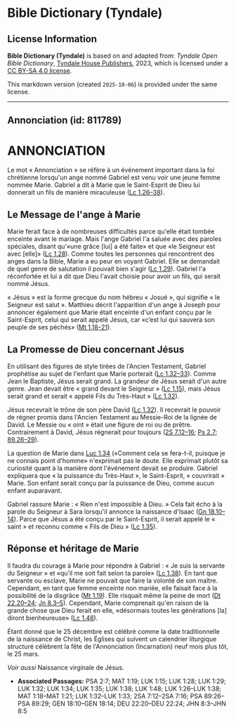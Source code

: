 # Bible Dictionary (Tyndale)

## License Information

**Bible Dictionary (Tyndale)** is based on and adapted from: _Tyndale Open Bible Dictionary_, [Tyndale House Publishers](https://tyndaleopenresources.com/), 2023, which is licensed under a [CC BY-SA 4.0 license](https://creativecommons.org/licenses/by-sa/4.0/legalcode.en).

This markdown version (created `2025-10-06`) is provided under the same license.



--------------------------------

## Annonciation (id: 811789)

ANNONCIATION
============

Le mot « Annonciation » se réfère à un événement important dans la foi chrétienne lorsqu'un ange nommé Gabriel est venu voir une jeune femme nommée Marie. Gabriel a dit à Marie que le Saint\-Esprit de Dieu lui donnerait un fils de manière miraculeuse ([Lc 1\.26–38](https://ref.ly/Luke1:26-Luke1:38)).

Le Message de l'ange à Marie
----------------------------

Marie ferait face à de nombreuses difficultés parce qu'elle était tombée enceinte avant le mariage. Mais l'ange Gabriel l'a saluée avec des paroles spéciales, disant qu'«une grâce \[lui] a été faite» et que «le Seigneur est avec \[elle]» ([Lc 1\.28](https://ref.ly/Luke1:28)). Comme toutes les personnes qui rencontrent des anges dans la Bible, Marie a eu peur en voyant Gabriel. Elle se demandait de quel genre de salutation il pouvait bien s'agir ([Lc 1\.29](https://ref.ly/Luke1:29)). Gabriel l'a réconfortée et lui a dit que Dieu l'avait choisie pour avoir un fils, qui serait nommé Jésus.

« Jésus » est la forme grecque du nom hébreu « Josué », qui signifie « le Seigneur est salut ». Matthieu décrit l'apparition d'un ange à Joseph pour annoncer également que Marie était enceinte d'un enfant conçu par le Saint\-Esprit, celui qui serait appelé Jésus, car «c’est lui qui sauvera son peuple de ses péchés» ([Mt 1\.18–21](https://ref.ly/Matt1:18-Matt1:21)).

La Promesse de Dieu concernant Jésus
------------------------------------

En utilisant des figures de style tirées de l'Ancien Testament, Gabriel prophétise au sujet de l'enfant que Marie porterait ([Lc 1\.32–33](https://ref.ly/Luke1:32-Luke1:33)). Comme Jean le Baptiste, Jésus serait grand. La grandeur de Jésus serait d'un autre genre. Jean devait être « grand devant le Seigneur » ([Lc 1\.15](https://ref.ly/Luke1:15)), mais Jésus serait grand et serait « appelé Fils du Très\-Haut » ([Lc 1\.32](https://ref.ly/Luke1:32)).

Jésus recevrait le trône de son père David ([Lc 1\.32](https://ref.ly/Luke1:32)). Il recevrait le pouvoir de régner promis dans l'Ancien Testament au Messie\-Roi de la lignée de David. Le Messie ou « oint » était une figure de roi ou de prêtre. Contrairement à David, Jésus régnerait pour toujours ([2S 7\.12–16](https://ref.ly/2Sam7:12-2Sam7:16); [Ps 2\.7](https://ref.ly/Ps2:7); [89\.26–29](https://ref.ly/Ps89:26-Ps89:29)).

La question de Marie dans [Luc 1\.34](https://ref.ly/Luke1:34) («Comment cela se fera\-t\-il, puisque je ne connais point d’homme» n'exprimait pas le doute. Elle exprimait plutôt sa curiosité quant à la manière dont l'événement devait se produire. Gabriel expliquera que « la puissance du Très\-Haut », le Saint\-Esprit, « couvrirait » Marie. Son enfant serait conçu par la puissance de Dieu, comme aucun enfant auparavant.

Gabriel rassure Marie : « Rien n'est impossible à Dieu. » Cela fait écho à la parole du Seigneur à Sara lorsqu'il annonce la naissance d'Isaac ([Gn 18\.10–14](https://ref.ly/Gen18:10-Gen18:14)). Parce que Jésus a été conçu par le Saint\-Esprit, il serait appelé le « saint » et reconnu comme « Fils de Dieu » ([Lc 1\.35](https://ref.ly/Luke1:35)).

Réponse et héritage de Marie
----------------------------

Il faudra du courage à Marie pour répondre à Gabriel : « Je suis la servante du Seigneur » et «qu’il me soit fait selon ta parole» ([Lc 1\.38](https://ref.ly/Luke1:38)). En tant que servante ou esclave, Marie ne pouvait que faire la volonté de son maître. Cependant, en tant que femme enceinte non mariée, elle faisait face à la possibilité de la disgrâce ([Mt 1\.19](https://ref.ly/Matt1:19)). Elle risquait même la peine de mort ([Dt 22\.20–24](https://ref.ly/Deut22:20-Deut22:24); [Jn 8\.3–5](https://ref.ly/John8:3-John8:5)). Cependant, Marie comprenait qu'en raison de la grande chose que Dieu ferait en elle, «désormais toutes les générations \[la] diront bienheureuse» ([Lc 1\.48](https://ref.ly/Luke1:48)).

Étant donné que le 25 décembre est célébré comme la date traditionnelle de la naissance de Christ, les Églises qui suivent un calendrier liturgique structuré célèbrent la fête de l'Annonciation (Incarnation) neuf mois plus tôt, le 25 mars.

*Voir aussi* Naissance virginale de Jésus.

* **Associated Passages:** PSA 2:7; MAT 1:19; LUK 1:15; LUK 1:28; LUK 1:29; LUK 1:32; LUK 1:34; LUK 1:35; LUK 1:38; LUK 1:48; LUK 1:26–LUK 1:38; MAT 1:18–MAT 1:21; LUK 1:32–LUK 1:33; 2SA 7:12–2SA 7:16; PSA 89:26–PSA 89:29; GEN 18:10–GEN 18:14; DEU 22:20–DEU 22:24; JHN 8:3–JHN 8:5

